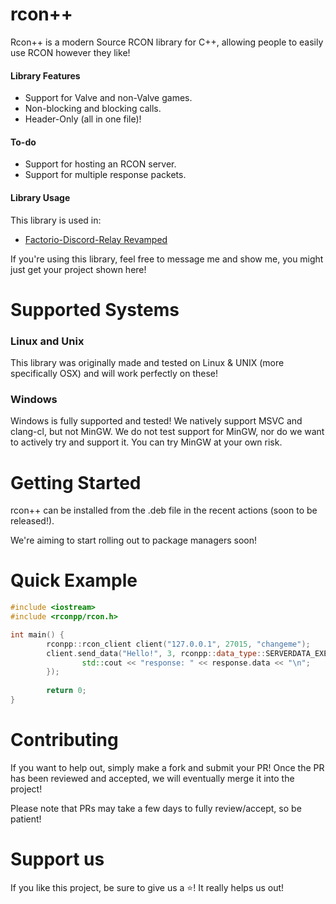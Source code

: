 # rcon++
Rcon++ is a modern Source RCON library for C++, allowing people to easily use RCON however they like!

#### Library Features

- Support for Valve and non-Valve games.
- Non-blocking and blocking calls.
- Header-Only (all in one file)!

#### To-do

- Support for hosting an RCON server.
- Support for multiple response packets.

#### Library Usage

This library is used in:
- [Factorio-Discord-Relay Revamped](https://github.com/Jaskowicz1/fdr-remake)

If you're using this library, feel free to message me and show me, you might just get your project shown here!

# Supported Systems

### Linux and Unix

This library was originally made and tested on Linux & UNIX (more specifically OSX) and will work perfectly on these!

### Windows

Windows is fully supported and tested! We natively support MSVC and clang-cl, but not MinGW.
We do not test support for MinGW, nor do we want to actively try and support it. You can try MinGW at your own risk.

# Getting Started

rcon++ can be installed from the .deb file in the recent actions (soon to be released!).

We're aiming to start rolling out to package managers soon!

# Quick Example

```c++
#include <iostream>
#include <rconpp/rcon.h>

int main() {
        rconpp::rcon_client client("127.0.0.1", 27015, "changeme");
        client.send_data("Hello!", 3, rconpp::data_type::SERVERDATA_EXECCOMMAND, [](const rconpp::response& response) {
                std::cout << "response: " << response.data << "\n";
        });
        
        return 0;
}
```

# Contributing

If you want to help out, simply make a fork and submit your PR!
Once the PR has been reviewed and accepted, we will eventually merge it into the project!

Please note that PRs may take a few days to fully review/accept, so be patient!

# Support us

If you like this project, be sure to give us a ⭐️! It really helps us out!
